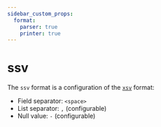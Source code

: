 ```yaml
---
sidebar_custom_props:
  format:
    parser: true
    printer: true
---
```


# ssv

The `ssv` format is a configuration of the [`xsv`](xsv.md) format:

- Field separator: `<space>`
- List separator: `,` (configurable)
- Null value: `-` (configurable)
